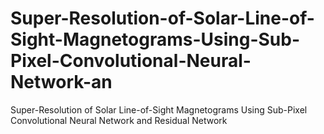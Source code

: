 # Super-Resolution-of-Solar-Line-of-Sight-Magnetograms-Using-Sub-Pixel-Convolutional-Neural-Network-an
Super-Resolution of Solar Line-of-Sight Magnetograms Using Sub-Pixel Convolutional Neural Network and Residual Network
